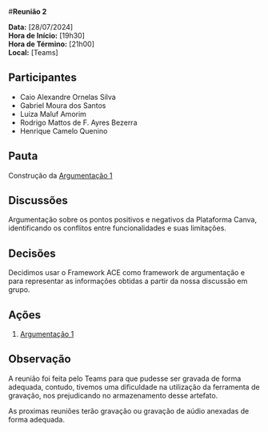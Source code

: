 #__Reunião 2__

**Data:** [28/07/2024]  
**Hora de Início:** [19h30]  
**Hora de Término:** [21h00]  
**Local:** [Teams]  

## Participantes

- Caio Alexandre Ornelas Silva
- Gabriel Moura dos Santos
- Luiza Maluf Amorim
- Rodrigo Mattos de F. Ayres Bezerra
- Henrique Camelo Quenino

## Pauta

Construção da [Argumentação 1](argumentacao.md)

## Discussões

Argumentação sobre os pontos positivos e negativos da Plataforma Canva, identificando os conflitos entre funcionalidades e suas limitações.

## Decisões

Decidimos usar o Framework ACE como framework de argumentação e para representar as informações obtidas a partir da nossa discussão em grupo.

## Ações

1. [Argumentação 1](argumentacao.md)

## Observação

A reunião foi feita pelo Teams para que pudesse ser gravada de forma adequada, contudo, tivemos uma dificuldade na utilização da ferramenta de gravação, nos prejudicando no armazenamento desse artefato. 

As proximas reuniões terão gravação ou gravação de aúdio anexadas de forma adequada.